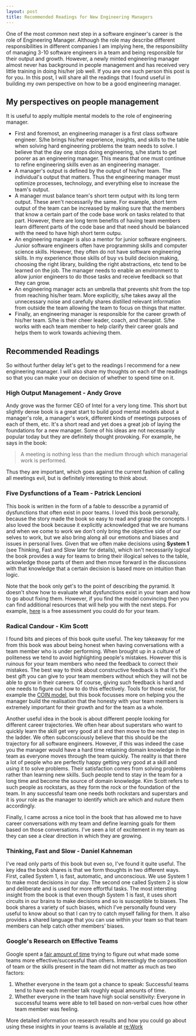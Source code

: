 ```yaml
---
layout: post
title: Recommended Readings for New Engineering Managers
---
```


One of the most common next step in a software engineer's career is the role of Engineering Manager. Although the role may describe different responsibilities in different companies I am implying here, the responsibility of managing 3-10 software engineers in a team and being responsible for their output and growth. However, a newly minted engineering manager almost never has background in people management and has received very little training in doing his/her job well. If you are one such person this post is for you. In this post, I will share all the readings that I found useful in building my own perspective on how to be a good engineering manager.

## My perspectives on people management

It is useful to apply multiple mental models to the role of engineering manager.

- First and foremost, an engineering manager is a first class software engineer. S/he brings his/her experience, insights, and skills to the table when solving hard engineering problems the team needs to solve. I believe that the day one stops doing engineering, s/he starts to get poorer as an engineering manager. This means that one must continue to refine engineering skills even as an engineering manager.
- A manager's output is defined by the output of his/her team. The individual's output that matters. Thus the engineering manager must optimize processes, technology, and everything else to increase the team's output.
- A manager must balance team's short term output with its long term output. These aren't necessarily the same. For example, short term output of the team can be increased by making sure that the members that know a certain part of the code base work on tasks related to that part. However, there are long term benefits of having team members learn different parts of the code base and that need should be balanced with the need to have high short term outpu.
- An engineering manager is also a mentor for junior software engineers. Junior software engineers often have programming skills and computer science skills. However, they often do not have software engineering skills. In my experience those skills of buy vs build decision making, choosing the right library, building the right abstractions, etc tend to be learned on the job. The manager needs to enable an environment to allow junior engineers to do those tasks and receive feedback so that they can grow.
- An engineering manager acts an umbrella that prevents shit from the top from reaching his/her team. More explicitly, s/he takes away all the unnecessary noise and carefully shares distilled relevant information from outside the team allowing the team to focus on things that matter.
- Finally, an engineering manager is responsible for the career growth of his/her team. S/he is their cheer leader, coach, and therapist. S/he works with each team member to help clarify their career goals and helps them to work towards achieving them.

## Recommended Readings

So without further delay let's get to the readings I recommend for a new engineering manager. I will also share my thoughts on each of the readings so that you can make your on decision of whether to spend time on it.

### High Output Management - Andy Grove

Andy grove was the former CEO of Intel for a very long time. This short but slightly dense book is a great start to build good mental models about a manager's role, a manager's work, different kinds of meetings purposes of each of them, etc. It's a short read and yet does a great job of laying the foundations for a new manager. Some of his ideas are not necessarily popular today but they are definitely thought provoking. For example, he says in the book:

> A meeting is nothing less than the medium through which managerial work is performed.

Thus they are important, which goes against the current fashion of calling all meetings evil, but is definitely interesting to think about.

### Five Dysfunctions of a Team - Patrick Lencioni

This book is written in the form of a fable to desscribe a pyramid of dysfunctions that often exist in poor teams. I loved this book personally, because the story made the book so easy to read and grasp the concepts. I also loved the book because it explicitly acknowledged that we are humans and when we come to work we don't only bring the objective side of our selves to work, but we also bring along all our emotions and biases and issues in personal lives. Given that we often make decisions using **System 1** (see Thinking, Fast and Slow later for details), which isn't necessarily logical the book provides a way for teams to bring their illogical selves to the table, ackowledge those parts of them and then move forward in the discussions with that knowledge that a certain decision is based more on intuition than logic.

Note that the book only get's to the point of describing the pyramid. It doesn't show how to evaluate what dysfunctions exist in your team and how to go about fixing them. However, if you find the model convincing then you can find additional resources that will help you with the next steps. For example, [here](https://www.executiv.co/resources/five-dysfunctions-of-a-team-self-assessment) is a free assessment you could do for your team.

### Radical Candour - Kim Scott

I found bits and pieces of this book quite useful. The key takeaway for me from this book was about being honest when having conversations with a team member who is under performing. When brought up in a culture of politeness we tend to avoid highlighting people's mistakes. However this is ruinous for your team members who need the feedback to correct their mistakes. The best way to think about constructive feedback is that it's the best gift you can give to your team members without which they will not be able to grow in their careers. Of course, giving such feedback is hard and one needs to figure out how to do this effectively. Tools for those exist, for example the [COIN model](https://www.mindtools.com/pages/article/COIN.htm), but this book focusses more on helping you the manager build the realisation that the honesty with your team members is extremely important for their growth and for the team as a whole.

Another useful idea in the book is about different people looking for different career trajectories. We often hear about superstars who want to quickly learn the skill get very good at it and then move to the next step in the ladder. We often subconsciously believe that this should be the trajectory for all software engineers. However, if this was indeed the case you the manager would have a hard time retaining domain knowledge in the team as everyone moves through the team quickly. The reality is that there a lot of people who are perfectly happy getting very good at a skill and using it to solve problems. Their satisfaction comes from solving problems rather than learning new skills. Such people tend to stay in the team for a long time and become the source of domain knowledge. Kim Scott refers to such people as rockstars, as they form the rock or the foundation of the team. In any successful team one needs both rockstars and superstars and it is your role as the manager to identify which are which and nuture them accordingly.

Finally, I came across a nice tool in the book that has allowed me to have career conversations with my team and define learning goals for them based on those conversations. I've seen a lot of excitement in my team as they can see a clear direction in which they are growing.

### Thinking, Fast and Slow - Daniel Kahneman

I've read only parts of this book but even so, I've found it quite useful. The key idea the book shares is that we form thoughts in two different ways. First, called System 1, is fast, automatic, and unconscious. We use System 1 to make most decisions in our day. The second one called System 2 is slow and deliberate and is used for more effortful tasks. The most intersting insight from the book is that even though System 1 is fast, it uses short circuits in our brains to make decisions and so is susceptible to biases. The book shares a variety of such biases, which I've personally found very useful to know about so that I can try to catch myself falling for them. It also provides a shared language that you can use within your team so that team members can help catch other members' biases.

### Google's Research on Effective Teams

Google spent a [fair amount of time](https://www.nytimes.com/2016/02/28/magazine/what-google-learned-from-its-quest-to-build-the-perfect-team.html) trying to figure out what made some teams more effective/successful than others. Interestingly the composition of team or the skills present in the team did not matter as much as two factors:

1. Whether everyone in the team got a chance to speak: Successful teams tend to have each member talk roughly equal amounts of time.
1. Whether everyone in the team have high social sensitivity: Everyone in successful teams were able to tell based on non-verbal cues how other team member was feeling.

More detailed information on research results and how you could go about using these insights in your teams is available at [re:Work](https://rework.withgoogle.com/print/guides/5721312655835136/)
